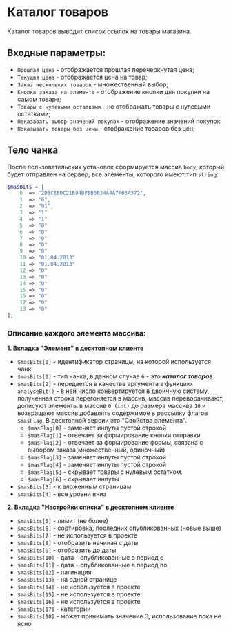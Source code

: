 # Каталог товаров

Каталог товаров выводит список ссылок на товары магазина.

## Входные параметры:

+ `Прошлая цена` - отображается прошлая перечеркнутая цена;
+ `Текущая цена` - отображается цена на товар;
+ `Заказ нескольких товаров` - множественный выбор;
+ `Кнопка заказа на элементе` - отображение кнопки для покупки на самом товаре;
+ `Товары с нулевыми остатками` - не отображать товары с нулевыми остатками;
+ `Показавать выбор значений покупок` - отображение значений покупок
+ `Показывать товары без цены` - отображение товаров без цен;

## Тело чанка 

После пользовательских установок сформируется массив `body`, который будет отправлен на сервер, все элементы, которого имеют тип `string`:

```php
$masBits = [
	0  => "2DBCE8DC21B94BFBB5834A4A7F63A372",
	1  => "6",
	2  => "91",
	3  => "1"
	4  => "1"
	5  => "0"
	6  => "0"
	7  => "0"
	8  => "0"
	9  => "0"
	10 => "01.04.2013"
	11 => "01.04.2013"
	12 => "0"
	13 => "0"
	14 => "0"
	15 => "0"
	16 => "0"
	17 => "0"
	18 => "0"
];
```
### Описание каждого элемента массива:
**1. Вкладка "Элемент" в десктопном клиенте**
+ `$masBits[0]` - идентификатор страницы, на которой используется чанк
+ `$masBits[1]` - тип чанка, в данном случае `6` - это **_каталог товаров_**
+ `$masBits[2]` - передается в качестве аргумента в функцию `analyseBit()` - в ней число конвертируется в двоичную систему, полученная строка перегоняется в массив, массив переворачивают, дописуют элементы в массив `0 (int)` до размера массива `10` и возвращают массив добавлять содержимое в рассылку флагов `$masFlag`. В десктопной версии это "Свойства элемента".  
  - `$masFlag[0]` - заменяет инпуты пустой строкой 
  - `$masFlag[1]` - отвечает за формирование кнопки отправки
  - `$masFlag[2]` - отвечает за формирование формы, связана с выбором заказа(множественный, одиночный)
  - `$masFlag[3]` - заменяет инпуты пустой строкой 
  - `$masFlag[4]` - заменяет инпуты пустой строкой 
  - `$masFlag[5]` - скрывает товары с нулевым остатком.
  - `$masFlag[6]` - скрывает инпуты
+ `$masBits[3]` - к вложенным страницам
+ `$masBits[4]` - все уровни вниз

**2. Вкладка "Настройки списка" в десктопном клиенте**
+ `$masBits[5]` - лимит (не более)
+ `$masBits[6]` - сортировка, последних опубликованных (новые выше)
+ `$masBits[7]` - не используется в проекте
+ `$masBits[8]` - отобразить начиная с даты
+ `$masBits[9]` - отобразить до даты
+ `$masBits[10]` - дата - опубликованные в период с 
+ `$masBits[11]` - дата - опубликованные в период по
+ `$masBits[12]` - пагинация
+ `$masBits[13]` - на одной странице
+ `$masBits[14]` - не используется в проекте
+ `$masBits[15]` - не используется в проекте
+ `$masBits[16]` - не используется в проекте
+ `$masBits[17]` - категории
+ `$masBits[18]` - может принимать значение 3, использование пока не ясно
